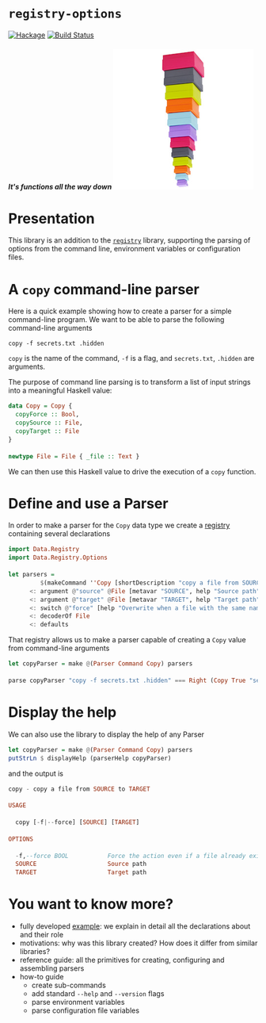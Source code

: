 # `registry-options`

[![Hackage](https://img.shields.io/hackage/v/registry.svg)](https://hackage.haskell.org/package/registry-options) [![Build Status](https://github.com/etorreborre/registry-options/workflows/CI/badge.svg)](https://github.com/etorreborre/registry-options/actions)


##### *It's functions all the way down* <img src="https://raw.githubusercontent.com/etorreborre/registry-options/main/doc/images/unboxed-bottomup.jpg" border="0"/>

# Presentation

This library is an addition to the [`registry`](https://github.com/etorreborre/registry) library, supporting the parsing of options from the command line, environment variables or configuration files.

# A `copy` command-line parser

Here is a quick example showing how to create a parser for a simple command-line program. We want to be able to parse the following command-line arguments
```
copy -f secrets.txt .hidden
```

`copy` is the name of the command, `-f` is a flag, and `secrets.txt`, `.hidden` are arguments.

The purpose of command line parsing is to transform a list of input strings into a meaningful Haskell value:
```haskell
data Copy = Copy {
  copyForce :: Bool,
  copySource :: File,
  copyTarget :: File
}

newtype File = File { _file :: Text }
```

We can then use this Haskell value to drive the execution of a `copy` function.

# Define and use a Parser

In order to make a parser for the `Copy` data type we create a [registry](https://github.com/etorreborre/registry) containing several declarations
```haskell
import Data.Registry
import Data.Registry.Options

let parsers =
         $(makeCommand ''Copy [shortDescription "copy a file from SOURCE to TARGET"])
      <: argument @"source" @File [metavar "SOURCE", help "Source path"]
      <: argument @"target" @File [metavar "TARGET", help "Target path"]
      <: switch @"force" [help "Overwrite when a file with the same name already exists"]
      <: decoderOf File
      <: defaults
```
That registry allows us to make a parser capable of creating a `Copy` value from command-line arguments
```haskell
let copyParser = make @(Parser Command Copy) parsers

parse copyParser "copy -f secrets.txt .hidden" === Right (Copy True "secrets.txt" ".hidden")
```

# Display the help

We can also use the library to display the help of any Parser
```haskell
let copyParser = make @(Parser Command Copy) parsers
putStrLn $ displayHelp (parserHelp copyParser)
```

and the output is
```haskell
copy - copy a file from SOURCE to TARGET

USAGE

  copy [-f|--force] [SOURCE] [TARGET]

OPTIONS

  -f,--force BOOL           Force the action even if a file already exists with the same name
  SOURCE                    Source path
  TARGET                    Target path
```

# You want to know more?

  - fully developed [example][example]: we explain in detail all the declarations about and their role
  - motivations: why was this library created? How does it differ from similar libraries?
  - reference guide: all the primitives for creating, configuring and assembling parsers
  - how-to guide
       - create sub-commands
       - add standard `--help` and `--version` flags
       - parse environment variables
       - parse configuration file variables

[example]: http://github.com/etorreborre/registry-options/blob/main/doc/example.md
